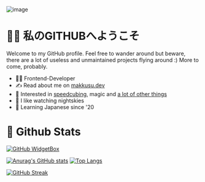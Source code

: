 ![image](https://github.com/MyXoToD/MyXoToD/assets/4465331/b4c64841-3f4a-4b4f-bc6e-1b138b89b172)

# 👋🏼 私のGITHUBへようこそ

Welcome to my GitHub profile. Feel free to wander around but beware, there are a lot of useless and unmaintained projects flying around :) More to come, probably.

- 👨‍💻 Frontend-Developer
- ✍️ Read about me on [makkusu.dev](https://www.makkusu.dev/)
- 🎲 Interested in [speedcubing](https://www.worldcubeassociation.org/persons/2011BOLL01), magic and [a lot of other things](https://www.makkusu.dev/hobbies/)
- 🌃 I like watching nightskies
- 🎌 Learning Japanese since '20

# 🚀 Github Stats

[![GitHub WidgetBox](https://github-widgetbox.vercel.app/api/profile?username=MyXoToD&theme=darkmode&data=followers,repositories,stars,commits)](https://github.com/Jurredr/github-widgetbox)

[![Anurag's GitHub stats](https://github-readme-stats.vercel.app/api?username=MyXoToD&theme=dark&hide_border=true&border_radius=30)](https://github.com/anuraghazra/github-readme-stats)
[![Top Langs](https://github-readme-stats.vercel.app/api/top-langs/?username=MyXoToD&theme=dark&hide_border=true&border_radius=30&layout=compact)](https://github.com/anuraghazra/github-readme-stats)

[![GitHub Streak](https://streak-stats.demolab.com/?user=MyXoToD&theme=dark&border=transparent&border_radius=30)](https://git.io/streak-stats)

